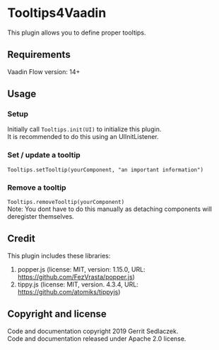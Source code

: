 # Tooltips4Vaadin
This plugin allows you to define proper tooltips.

## Requirements
Vaadin Flow version: 14+

## Usage
### Setup
Initially call `Tooltips.init(UI)` to initialize this plugin.  
It is recommended to do this using an UIInitListener.
### Set / update a tooltip
`Tooltips.setTooltip(yourComponent, "an important information")`
### Remove a tooltip
`Tooltips.removeTooltip(yourComponent)`  
Note: You dont have to do this manually as detaching components will deregister themselves.

## Credit
This plugin includes these libraries:
1. popper.js (license: MIT, version: 1.15.0, URL: https://github.com/FezVrasta/popper.js)
2. tippy.js (license: MIT, version. 4.3.4, URL: https://github.com/atomiks/tippyjs)

## Copyright and license
Code and documentation copyright 2019 Gerrit Sedlaczek.  
Code and documentation released under Apache 2.0 license.